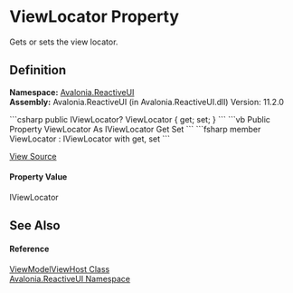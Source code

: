 # ViewLocator Property


Gets or sets the view locator.



## Definition
**Namespace:** <a href="N_Avalonia_ReactiveUI">Avalonia.ReactiveUI</a>  
**Assembly:** Avalonia.ReactiveUI (in Avalonia.ReactiveUI.dll) Version: 11.2.0

<Tabs groupId="api-code-preview">
<TabItem value="csharp" label="C#">
```csharp
public IViewLocator? ViewLocator { get; set; }
```
</TabItem>
<TabItem value="vb" label="VB">
```vb
Public Property ViewLocator As IViewLocator
	Get
	Set
```
</TabItem>
<TabItem value="fsharp" label="F#">
```fsharp
member ViewLocator : IViewLocator with get, set
```
</TabItem>
</Tabs>



<a href="https://github.com/AvaloniaUI/Avalonia/tree/master/src/Avalonia.ReactiveUI/ViewModelViewHost.cs#L79" title="View the source code">View Source</a>



#### Property Value
IViewLocator

## See Also


#### Reference
<a href="T_Avalonia_ReactiveUI_ViewModelViewHost">ViewModelViewHost Class</a>  
<a href="N_Avalonia_ReactiveUI">Avalonia.ReactiveUI Namespace</a>  

